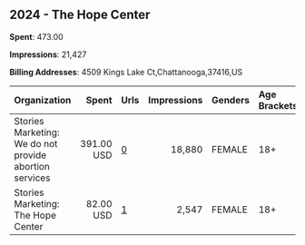 ## 2024 - The Hope Center 
**Spent**: 473.00

**Impressions**: 21,427

**Billing Addresses**: 4509 Kings Lake Ct,Chattanooga,37416,US

|Organization|Spent|Urls|Impressions|Genders|Age Brackets|Country Codes|
|:---|---:|:---|---:|:---|:---|:---|
|Stories Marketing: We do not provide abortion services|391.00 USD|[0](https://www.snap.com/political-ads/asset/796c612b1c24d62dbbe7a2f49c5fd710065be1fca0025d324b061f9719fcf5a9?mediaType=mp4)|18,880|FEMALE|18+|united states|
|Stories Marketing: The Hope Center|82.00 USD|[1](https://www.snap.com/political-ads/asset/9969f4ba2bbcaacd79f410066df8bcdca8d0a0bfb64abf62928558e8b65ffad5?mediaType=mp4)|2,547|FEMALE|18+|united states|
